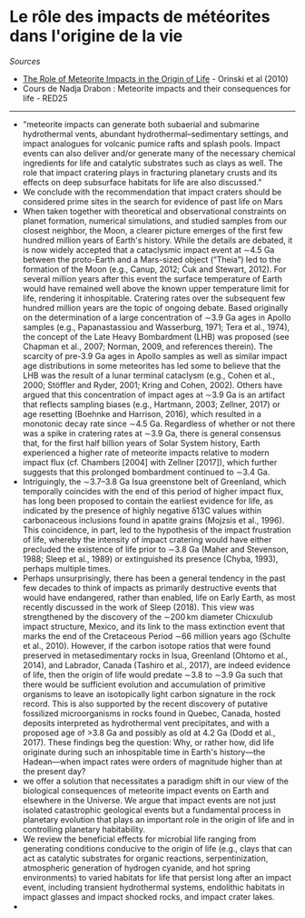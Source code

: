 # Le rôle des impacts de météorites dans l'origine de la vie

*Sources*

- [The Role of Meteorite Impacts in the Origin of Life](https://www.liebertpub.com/doi/10.1089/ast.2019.2203) - Orinski et al (2010)
- Cours de Nadja Drabon : Meteorite impacts and their consequences for life - RED25

---

- "meteorite impacts can generate both subaerial and submarine hydrothermal vents, abundant hydrothermal–sedimentary settings, and impact analogues for volcanic pumice rafts and splash pools. Impact events can also deliver and/or generate many of the necessary chemical ingredients for life and catalytic substrates such as clays as well. The role that impact cratering plays in fracturing planetary crusts and its effects on deep subsurface habitats for life are also discussed."
- We conclude with the recommendation that impact craters should be considered prime sites in the search for evidence of past life on Mars
- When taken together with theoretical and observational constraints on planet formation, numerical simulations, and studied samples from our closest neighbor, the Moon, a clearer picture emerges of the first few hundred million years of Earth's history. While the details are debated, it is now widely accepted that a cataclysmic impact event at ∼4.5 Ga between the proto-Earth and a Mars-sized object (“Theia”) led to the formation of the Moon (e.g., Canup, 2012; Ćuk and Stewart, 2012). For several million years after this event the surface temperature of Earth would have remained well above the known upper temperature limit for life, rendering it inhospitable. Cratering rates over the subsequent few hundred million years are the topic of ongoing debate. Based originally on the determination of a large concentration of ∼3.9 Ga ages in Apollo samples (e.g., Papanastassiou and Wasserburg, 1971; Tera et al., 1974), the concept of the Late Heavy Bombardment (LHB) was proposed (see Chapman et al., 2007; Norman, 2009, and references therein). The scarcity of pre-3.9 Ga ages in Apollo samples as well as similar impact age distributions in some meteorites has led some to believe that the LHB was the result of a lunar terminal cataclysm (e.g., Cohen et al., 2000; Stöffler and Ryder, 2001; Kring and Cohen, 2002). Others have argued that this concentration of impact ages at ∼3.9 Ga is an artifact that reflects sampling biases (e.g., Hartmann, 2003; Zellner, 2017) or age resetting (Boehnke and Harrison, 2016), which resulted in a monotonic decay rate since ∼4.5 Ga. Regardless of whether or not there was a spike in cratering rates at ∼3.9 Ga, there is general consensus that, for the first half billion years of Solar System history, Earth experienced a higher rate of meteorite impacts relative to modern impact flux (cf. Chambers [2004] with Zellner [2017]), which further suggests that this prolonged bombardment continued to ∼3.4 Ga.
- Intriguingly, the ∼3.7–3.8 Ga Isua greenstone belt of Greenland, which temporally coincides with the end of this period of higher impact flux, has long been proposed to contain the earliest evidence for life, as indicated by the presence of highly negative δ13C values within carbonaceous inclusions found in apatite grains (Mojzsis et al., 1996). This coincidence, in part, led to the hypothesis of the impact frustration of life, whereby the intensity of impact cratering would have either precluded the existence of life prior to ∼3.8 Ga (Maher and Stevenson, 1988; Sleep et al., 1989) or extinguished its presence (Chyba, 1993), perhaps multiple times.
- Perhaps unsurprisingly, there has been a general tendency in the past few decades to think of impacts as primarily destructive events that would have endangered, rather than enabled, life on Early Earth, as most recently discussed in the work of Sleep (2018). This view was strengthened by the discovery of the ∼200 km diameter Chicxulub impact structure, Mexico, and its link to the mass extinction event that marks the end of the Cretaceous Period ∼66 million years ago (Schulte et al., 2010). However, if the carbon isotope ratios that were found preserved in metasedimentary rocks in Isua, Greenland (Ohtomo et al., 2014), and Labrador, Canada (Tashiro et al., 2017), are indeed evidence of life, then the origin of life would predate ∼3.8 to ∼3.9 Ga such that there would be sufficient evolution and accumulation of primitive organisms to leave an isotopically light carbon signature in the rock record. This is also supported by the recent discovery of putative fossilized microorganisms in rocks found in Quebec, Canada, hosted deposits interpreted as hydrothermal vent precipitates, and with a proposed age of >3.8 Ga and possibly as old at 4.2 Ga (Dodd et al., 2017). These findings beg the question: Why, or rather how, did life originate during such an inhospitable time in Earth's history—the Hadean—when impact rates were orders of magnitude higher than at the present day?
- we offer a solution that necessitates a paradigm shift in our view of the biological consequences of meteorite impact events on Earth and elsewhere in the Universe. We argue that impact events are not just isolated catastrophic geological events but a fundamental process in planetary evolution that plays an important role in the origin of life and in controlling planetary habitability.
- We review the beneficial effects for microbial life ranging from generating conditions conducive to the origin of life (e.g., clays that can act as catalytic substrates for organic reactions, serpentinization, atmospheric generation of hydrogen cyanide, and hot spring environments) to varied habitats for life that persist long after an impact event, including transient hydrothermal systems, endolithic habitats in impact glasses and impact shocked rocks, and impact crater lakes.
- 
